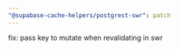 ```yaml
---
"@supabase-cache-helpers/postgrest-swr": patch
---
```


fix: pass key to mutate when revalidating in swr
